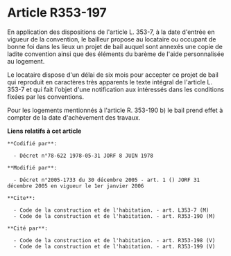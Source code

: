 # Article R353-197

En application des dispositions de l'article L. 353-7, à la date d'entrée en vigueur de la convention, le bailleur propose au
locataire ou occupant de bonne foi dans les lieux un projet de bail auquel sont annexés une copie de ladite convention ainsi
que des éléments du barème de l'aide personnalisée au logement.

Le locataire dispose d'un délai de six mois pour accepter ce projet de bail qui reproduit en caractères très apparents le
texte intégral de l'article L. 353-7 et qui fait l'objet d'une notification aux intéressés dans les conditions fixées par les
conventions.

Pour les logements mentionnés à l'article R. 353-190 b) le bail prend effet à compter de la date d'achèvement des travaux.

**Liens relatifs à cet article**

	**Codifié par**:

	  - Décret n°78-622 1978-05-31 JORF 8 JUIN 1978

	**Modifié par**:

	  - Décret n°2005-1733 du 30 décembre 2005 - art. 1 () JORF 31 décembre 2005 en vigueur le 1er janvier 2006

	**Cite**:

	  - Code de la construction et de l'habitation. - art. L353-7 (M)
	  - Code de la construction et de l'habitation. - art. R353-190 (M)

	**Cité par**:

	  - Code de la construction et de l'habitation. - art. R353-198 (V)
	  - Code de la construction et de l'habitation. - art. R353-199 (V)
